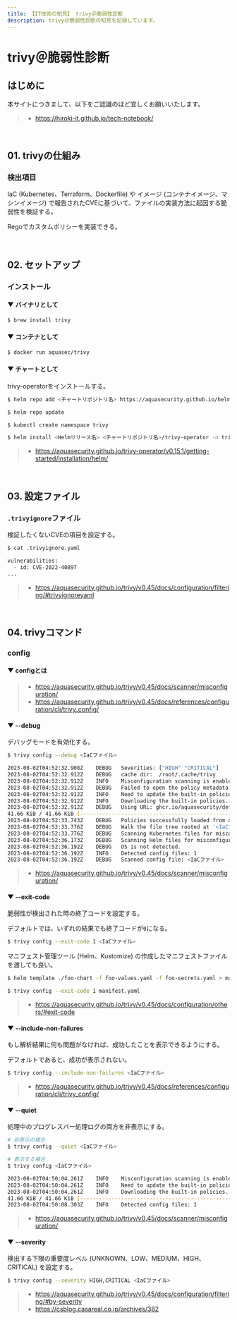 ```yaml
---
title: 【IT技術の知見】 trivy＠脆弱性診断
description: trivy＠脆弱性診断の知見を記録しています。
---
```


# trivy＠脆弱性診断

## はじめに

本サイトにつきまして、以下をご認識のほど宜しくお願いいたします。

> - https://hiroki-it.github.io/tech-notebook/

<br>

## 01. trivyの仕組み

### 検出項目

IaC (Kubernetes、Terraform、Dockerfile) や イメージ (コンテナイメージ、マシンイメージ) で報告されたCVEに基づいて、ファイルの実装方法に起因する脆弱性を検証する。

Regoでカスタムポリシーを実装できる。

<br>

## 02. セットアップ

### インストール

#### ▼ バイナリとして

```bash
$ brew install trivy
```

#### ▼ コンテナとして

```bash
$ docker run aquasec/trivy
```

#### ▼ チャートとして

trivy-operatorをインストールする。

```bash
$ helm repo add <チャートリポジトリ名> https://aquasecurity.github.io/helm-charts/

$ helm repo update

$ kubectl create namespace trivy

$ helm install <Helmリリース名> <チャートリポジトリ名>/trivy-operator -n trivy
```

> - https://aquasecurity.github.io/trivy-operator/v0.15.1/getting-started/installation/helm/

<br>

## 03. 設定ファイル

### `.trivyignore`ファイル

検証したくないCVEの項目を設定する。

```bash
$ cat .trivyignore.yaml

vulnerabilities:
  - id: CVE-2022-40897
...
```

> - https://aquasecurity.github.io/trivy/v0.45/docs/configuration/filtering/#trivyignoreyaml

<br>

## 04. trivyコマンド

### config

#### ▼ configとは

> - https://aquasecurity.github.io/trivy/v0.45/docs/scanner/misconfiguration/
> - https://aquasecurity.github.io/trivy/v0.45/docs/references/configuration/cli/trivy_config/

#### ▼ --debug

デバッグモードを有効化する。

```bash
$ trivy config --debug <IaCファイル>

2023-08-02T04:52:32.908Z	DEBUG	Severities: ["HIGH" "CRITICAL"]
2023-08-02T04:52:32.912Z	DEBUG	cache dir:  /root/.cache/trivy
2023-08-02T04:52:32.912Z	INFO	Misconfiguration scanning is enabled
2023-08-02T04:52:32.912Z	DEBUG	Failed to open the policy metadata: open /root/.cache/trivy/policy/metadata.json: no such file or directory
2023-08-02T04:52:32.912Z	INFO	Need to update the built-in policies
2023-08-02T04:52:32.912Z	INFO	Downloading the built-in policies...
2023-08-02T04:52:32.912Z	DEBUG	Using URL: ghcr.io/aquasecurity/defsec:0 to load policy bundle
41.66 KiB / 41.66 KiB [-----------------------------------------------------------] 100.00% ? p/s 0s2023-08-02T04:52:33.743Z	DEBUG	Digest of the built-in policies: sha256:*****
2023-08-02T04:52:33.743Z	DEBUG	Policies successfully loaded from disk
2023-08-02T04:52:33.776Z	DEBUG	Walk the file tree rooted at '<IaCファイル>' in parallel
2023-08-02T04:52:33.776Z	DEBUG	Scanning Kubernetes files for misconfigurations...
2023-08-02T04:52:36.173Z	DEBUG	Scanning Helm files for misconfigurations...
2023-08-02T04:52:36.192Z	DEBUG	OS is not detected.
2023-08-02T04:52:36.192Z	INFO	Detected config files: 1
2023-08-02T04:52:36.192Z	DEBUG	Scanned config file: <IaCファイル>
```

> - https://aquasecurity.github.io/trivy/v0.45/docs/scanner/misconfiguration/

#### ▼ --exit-code

脆弱性が検出された時の終了コードを設定する。

デフォルトでは、いずれの結果でも終了コードが`0`になる。

```bash
$ trivy config --exit-code 1 <IaCファイル>
```

マニフェスト管理ツール (Helm、Kustomize) の作成したマニフェストファイルを渡しても良い。

```bash
$ helm template ./foo-chart -f foo-values.yaml -f foo-secrets.yaml > manifest.yaml

$ trivy config --exit-code 1 manifest.yaml
```

> - https://aquasecurity.github.io/trivy/v0.45/docs/configuration/others/#exit-code

#### ▼ --include-non-failures

もし解析結果に何も問題がなければ、成功したことを表示できるようにする。

デフォルトであると、成功が表示されない。

```bash
$ trivy config --include-non-failures <IaCファイル>
```

> - https://aquasecurity.github.io/trivy/v0.45/docs/references/configuration/cli/trivy_config/

#### ▼ --quiet

処理中のプログレスバー処理ログの両方を非表示にする。

```bash
# 非表示の場合
$ trivy config --quiet <IaCファイル>

# 表示する場合
$ trivy config <IaCファイル>

2023-08-02T04:50:04.261Z	INFO	Misconfiguration scanning is enabled
2023-08-02T04:50:04.261Z	INFO	Need to update the built-in policies
2023-08-02T04:50:04.261Z	INFO	Downloading the built-in policies...
41.66 KiB / 41.66 KiB [-----------------------------------------------------------] 100.00% ? p/s 0s
2023-08-02T04:50:08.303Z	INFO	Detected config files: 1
```

> - https://aquasecurity.github.io/trivy/v0.45/docs/scanner/misconfiguration/

#### ▼ --severity

検出する下限の重要度レベル (UNKNOWN、LOW、MEDIUM、HIGH、CRITICAL) を設定する。

```bash
$ trivy config --severity HIGH,CRITICAL <IaCファイル>
```

> - https://aquasecurity.github.io/trivy/v0.45/docs/configuration/filtering/#by-severity
> - https://csblog.casareal.co.jp/archives/382

<br>
